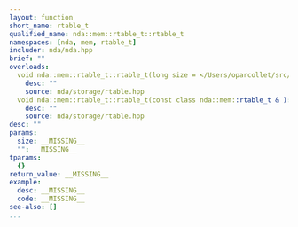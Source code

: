```yaml
---
layout: function
short_name: rtable_t
qualified_name: nda::mem::rtable_t::rtable_t
namespaces: [nda, mem, rtable_t]
includer: nda/nda.hpp
brief: ""
overloads:
  void nda::mem::rtable_t::rtable_t(long size = </Users/oparcollet/src/nda/c++/nda/storage/./rtable.hpp:58:26>):
    desc: ""
    source: nda/storage/rtable.hpp
  void nda::mem::rtable_t::rtable_t(const class nda::mem::rtable_t & ):
    desc: ""
    source: nda/storage/rtable.hpp
desc: ""
params:
  size: __MISSING__
  "": __MISSING__
tparams:
  {}
return_value: __MISSING__
example:
  desc: __MISSING__
  code: __MISSING__
see-also: []
...
```


